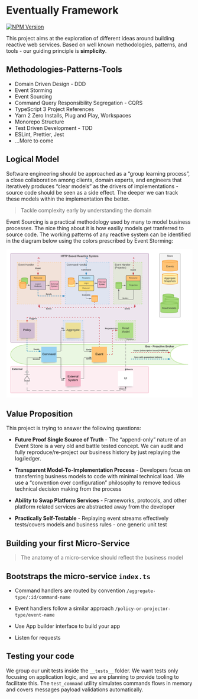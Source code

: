 # Eventually Framework

[![NPM Version](https://img.shields.io/npm/v/@rotorsoft/eventually.svg)](https://www.npmjs.com/package/@rotorsoft/eventually)

This project aims at the exploration of different ideas around building reactive web services. Based on well known methodologies, patterns, and tools - our guiding principle is **simplicity**.

## Methodologies-Patterns-Tools

- Domain Driven Design - DDD
- Event Storming
- Event Sourcing
- Command Query Responsibility Segregation - CQRS
- TypeScript 3 Project References
- Yarn 2 Zero Installs, Plug and Play, Workspaces
- Monorepo Structure
- Test Driven Development - TDD
- ESLint, Prettier, Jest
- ...More to come

## Logical Model

Software engineering should be approached as a “group learning process”, a close collaboration among clients, domain experts, and engineers that iteratively produces “clear models” as the drivers of implementations - source code should be seen as a side effect. The deeper we can track these models within the implementation the better.

> Tackle complexity early by understanding the domain

Event Sourcing is a practical methodology used by many to model business processes. The nice thing about it is how easiliy models get tranferred to source code. The working patterns of any reactive system can be identified in the diagram below using the colors prescribed by Event Storming:

![Logical Model](./assets/flow.png)

## Value Proposition

This project is trying to answer the following questions:

- **Future Proof Single Source of Truth** - The “append-only” nature of an Event Store is a very old and battle tested concept. We can audit and fully reproduce/re-project our business history by just replaying the log/ledger.

- **Transparent Model-To-Implementation Process** - Developers focus on transferring business models to code with minimal technical load. We use a “convention over configuration” philosophy to remove tedious technical decision making from the process

- **Ability to Swap Platform Services** - Frameworks, protocols, and other platform related services are abstracted away from the developer

- **Practically Self-Testable** - Replaying event streams effectively tests/covers models and business rules - one generic unit test

## Building your first Micro-Service

> The anatomy of a micro-service should reflect the business model

## Bootstraps the micro-service `index.ts`

- Command handlers are routed by convention `/aggregate-type/:id/command-name`

- Event handlers follow a similar approach `/policy-or-projector-type/event-name`

- Use App builder interface to build your app

- Listen for requests

## Testing your code

We group our unit tests inside the `__tests__` folder. We want tests only focusing on application logic, and we are planning to provide tooling to facilitate this. The `test_command` utility simulates commands flows in memory and covers messages payload validations automatically.
